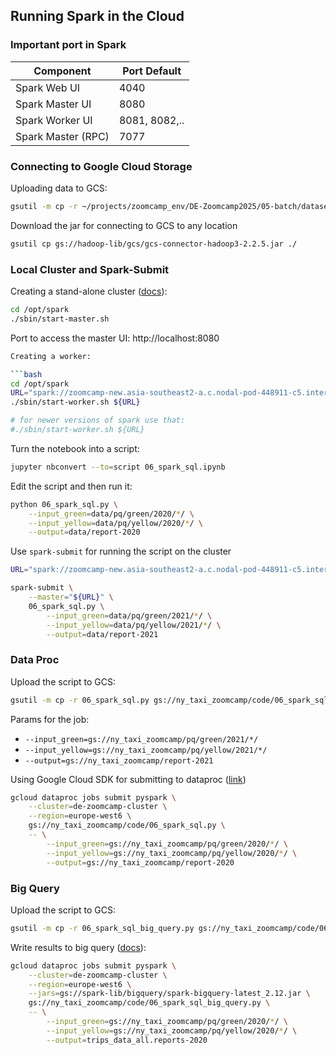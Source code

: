 ## Running Spark in the Cloud

### Important port in Spark
| Component             | Port Default |
| --------------------  | ------------ |
| Spark Web UI          | 4040         |
| Spark Master UI       | 8080         |
| Spark Worker UI       | 8081, 8082,..|
| Spark Master (RPC)    | 7077         |

### Connecting to Google Cloud Storage 

Uploading data to GCS:
```bash
gsutil -m cp -r ~/projects/zoomcamp_env/DE-Zoomcamp2025/05-batch/datasets/data/pq/ gs://ny_taxi_zoomcamp/pq
```

Download the jar for connecting to GCS to any location
```bash
gsutil cp gs://hadoop-lib/gcs/gcs-connector-hadoop3-2.2.5.jar ./
```

### Local Cluster and Spark-Submit

Creating a stand-alone cluster ([docs](https://spark.apache.org/docs/latest/spark-standalone.html)):

```bash
cd /opt/spark
./sbin/start-master.sh
```

Port to access the master UI: http://localhost:8080

```bash
Creating a worker:

```bash
cd /opt/spark
URL="spark://zoomcamp-new.asia-southeast2-a.c.nodal-pod-448911-c5.internal:7077"
./sbin/start-worker.sh ${URL}

# for newer versions of spark use that:
#./sbin/start-worker.sh ${URL}
```

Turn the notebook into a script:

```bash
jupyter nbconvert --to=script 06_spark_sql.ipynb
```

Edit the script and then run it:

```bash 
python 06_spark_sql.py \
    --input_green=data/pq/green/2020/*/ \
    --input_yellow=data/pq/yellow/2020/*/ \
    --output=data/report-2020
```

Use `spark-submit` for running the script on the cluster

```bash
URL="spark://zoomcamp-new.asia-southeast2-a.c.nodal-pod-448911-c5.internal:7077"

spark-submit \
    --master="${URL}" \
    06_spark_sql.py \
        --input_green=data/pq/green/2021/*/ \
        --input_yellow=data/pq/yellow/2021/*/ \
        --output=data/report-2021
```

### Data Proc

Upload the script to GCS:

```bash
gsutil -m cp -r 06_spark_sql.py gs://ny_taxi_zoomcamp/code/06_spark_sql.py
```

Params for the job:

* `--input_green=gs://ny_taxi_zoomcamp/pq/green/2021/*/`
* `--input_yellow=gs://ny_taxi_zoomcamp/pq/yellow/2021/*/`
* `--output=gs://ny_taxi_zoomcamp/report-2021`


Using Google Cloud SDK for submitting to dataproc
([link](https://cloud.google.com/dataproc/docs/guides/submit-job#dataproc-submit-job-gcloud))

```bash
gcloud dataproc jobs submit pyspark \
    --cluster=de-zoomcamp-cluster \
    --region=europe-west6 \
    gs://ny_taxi_zoomcamp/code/06_spark_sql.py \
    -- \
        --input_green=gs://ny_taxi_zoomcamp/pq/green/2020/*/ \
        --input_yellow=gs://ny_taxi_zoomcamp/pq/yellow/2020/*/ \
        --output=gs://ny_taxi_zoomcamp/report-2020
```

### Big Query

Upload the script to GCS:

```bash
gsutil -m cp -r 06_spark_sql_big_query.py gs://ny_taxi_zoomcamp/code/06_spark_sql_big_query.py
```

Write results to big query ([docs](https://cloud.google.com/dataproc/docs/tutorials/bigquery-connector-spark-example#pyspark)):

```bash
gcloud dataproc jobs submit pyspark \
    --cluster=de-zoomcamp-cluster \
    --region=europe-west6 \
    --jars=gs://spark-lib/bigquery/spark-bigquery-latest_2.12.jar \
    gs://ny_taxi_zoomcamp/code/06_spark_sql_big_query.py \
    -- \
        --input_green=gs://ny_taxi_zoomcamp/pq/green/2020/*/ \
        --input_yellow=gs://ny_taxi_zoomcamp/pq/yellow/2020/*/ \
        --output=trips_data_all.reports-2020
```